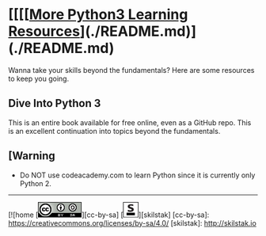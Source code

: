 # [[[[[More Python3 Learning Resources](./README.md)](./README.md)](./README.md)

Wanna take your skills beyond the fundamentals? Here are some
resources to keep you going.

## Dive Into Python 3
This is an entire book available for free online, even as a GitHub
repo. This is an excellent continuation into topics beyond the
fundamentals.

## [Warning
* Do NOT use codeacademy.com to learn Python since it is currently
  only Python 2.
 
---
[![home
[![cc-by-sa](/assets/cc-by-sa.png)][cc-by-sa]
[![skilstak](/assets/skilstak-logo-bw.png)][skilstak]
[cc-by-sa]: https://creativecommons.org/licenses/by-sa/4.0/
[skilstak]: http://skilstak.io

